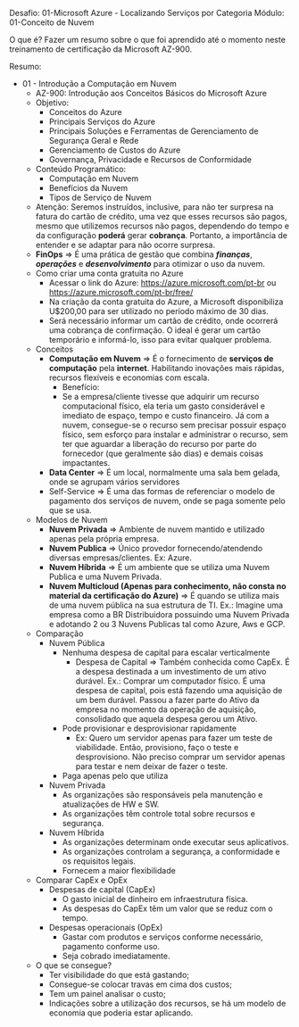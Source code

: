 Desafio: 01-Microsoft Azure - Localizando Serviços por Categoria
Módulo: 01-Conceito de Nuvem

O que é?
Fazer um resumo sobre o que foi aprendido até o momento neste treinamento de certificação da Microsoft AZ-900.

Resumo:
- 01 - Introdução a Computação em Nuvem
    - AZ-900: Introdução aos Conceitos Básicos do Microsoft Azure
    - Objetivo:
        - Conceitos do Azure
        - Principais Serviços do Azure
        - Principais Soluções e Ferramentas de Gerenciamento de Segurança Geral e Rede
        - Gerenciamento de Custos do Azure
        - Governança, Privacidade e Recursos de Conformidade
    - Conteúdo Programático:
        - Computação em Nuvem
        - Benefícios da Nuvem
        - Tipos de Serviço de Nuvem
    - Atenção: Seremos instruídos, inclusive, para não ter surpresa na fatura do cartão de crédito, uma vez que esses recursos são pagos, mesmo que utilizemos recursos não pagos, dependendo do tempo e da configuração **poderá** gerar **cobrança**. Portanto, a importância de entender e se adaptar para não ocorre surpresa.
    - **FinOps** ⇒ É uma prática de gestão que combina ***finanças***, ***operações*** e ***desenvolvimento*** para otimizar o uso da nuvem.
    - Como criar uma conta gratuita no Azure
        - Acessar o link do Azure: https://azure.microsoft.com/pt-br
        ou https://azure.microsoft.com/pt-br/free/
        - Na criação da conta gratuita do Azure, a Microsoft disponibiliza U$200,00 para ser utilizado no período máximo de 30 dias.
        - Será necessário informar um cartão de crédito, onde ocorrerá uma cobrança de confirmação.
        O ideal é gerar um cartão temporário e informá-lo, isso para evitar qualquer problema.
    - Conceitos
        - **Computação em Nuvem** ⇒ É o fornecimento de **serviços de computação** pela **internet**.
        Habilitando inovações mais rápidas, recursos flexíveis e economias com escala.
            - Benefício:
            - Se a empresa/cliente tivesse que adquirir um recurso computacional físico, ela teria um gasto considerável e imediato de espaço, tempo e custo financeiro.
            Já com a nuvem, consegue-se o recurso sem precisar possuir espaço físico, sem esforço para instalar e administrar o recurso, sem ter que aguardar a liberação do recurso por parte do fornecedor (que geralmente são dias) e demais coisas impactantes.
        - **Data Center** ⇒ É um local, normalmente uma sala bem gelada, onde se agrupam vários servidores
        - Self-Service ⇒ É uma das formas de referenciar o modelo de pagamento dos serviços de nuvem, onde se paga somente pelo que se usa.
    - Modelos de Nuvem
        - **Nuvem Privada** ⇒ Ambiente de nuvem mantido e utilizado apenas pela própria empresa.
        - **Nuvem Publica** ⇒ Único provedor fornecendo/atendendo diversas empresas/clientes. Ex: Azure.
        - **Nuvem Híbrida** ⇒ É um ambiente que se utiliza uma Nuvem Publica e uma Nuvem Privada.
        - **Nuvem Multicloud (Apenas para conhecimento, não consta no material da certificação do Azure)** ⇒ É quando se utiliza mais de uma nuvem pública na sua estrutura de TI. Ex.: Imagine uma empresa como a BR Distribuidora possuindo uma Nuvem Privada e adotando 2 ou 3 Nuvens Publicas tal como Azure, Aws e GCP.
    - Comparação
        - Nuvem Pública
            - Nenhuma despesa de capital para escalar verticalmente
                - Despesa de Capital ⇒ Também conhecida como CapEx. É a despesa destinada a um investimento de um ativo durável.
                Ex.: Comprar um computador físico. É uma despesa de capital, pois está fazendo uma aquisição de um bem durável. Passou a fazer parte do Ativo da empresa no momento da operação de aquisição, consolidado que aquela despesa gerou um Ativo.
            - Pode provisionar e desprovisionar rapidamente
                - Ex: Quero um servidor apenas para fazer um teste de viabilidade. Então, provisiono, faço o teste e desprovisiono.
                Não preciso comprar um servidor apenas para testar e nem deixar de fazer o teste.
            - Paga apenas pelo que utiliza
        - Nuvem Privada
            - As organizações são responsáveis pela manutenção e atualizações de HW e SW.
            - As organizações têm controle total sobre recursos e segurança.
        - Nuvem Híbrida
            - As organizações determinam onde executar seus aplicativos.
            - As organizações controlam a segurança, a conformidade e os requisitos legais.
            - Fornecem a maior flexibilidade
    - Comparar CapEx e OpEx
        - Despesas de capital (CapEx)
            - O gasto inicial de dinheiro em infraestrutura física.
            - As despesas do CapEx têm um valor que se reduz com o tempo.
        - Despesas operacionais (OpEx)
            - Gastar com produtos e serviços conforme necessário, pagamento conforme uso.
            - Seja cobrado imediatamente.
    - O que se consegue?
        - Ter visibilidade do que está gastando;
        - Consegue-se colocar travas em cima dos custos;
        - Tem um painel analisar o custo;
        - Indicações sobre a utilização dos recursos, se há um modelo de economia que poderia estar aplicando.

